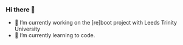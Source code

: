 ### Hi there 👋
- 🔭 I’m currently working on the [re]boot project with Leeds Trinity University
- 🌱 I’m currently learning to code. 

<!--
**katienicks/katienicks** is a ✨ _special_ ✨ repository because its `README.md` (this file) appears on your GitHub profile.

Here are some ideas to get you started:



- 👯 I’m looking to collaborate on ...
- 🤔 I’m looking for help with ...
- 💬 Ask me about ...
- 📫 How to reach me: ...
- 😄 Pronouns: ...
- ⚡ Fun fact: ...
-->
